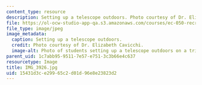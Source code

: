 ```yaml
---
content_type: resource
description: Setting up a telescope outdoors. Photo courtesy of Dr. Elizabeth Cavicchi.
file: https://ol-ocw-studio-app-qa.s3.amazonaws.com/courses/ec-050-recreate-experiments-from-history-inform-the-future-from-the-past-galileo-january-iap-2010/15431d3ce29965c2d01d96e8e23823d2_IMG_3926.jpg
file_type: image/jpeg
image_metadata:
  caption: Setting up a telescope outdoors.
  credit: Photo courtesy of Dr. Elizabeth Cavicchi.
  image-alt: Photo of students setting up a telescope outdoors on a tripod.
parent_uid: 1c7abb95-9511-7e57-e751-3c3b66e4c637
resourcetype: Image
title: IMG_3926.jpg
uid: 15431d3c-e299-65c2-d01d-96e8e23823d2
---
```

